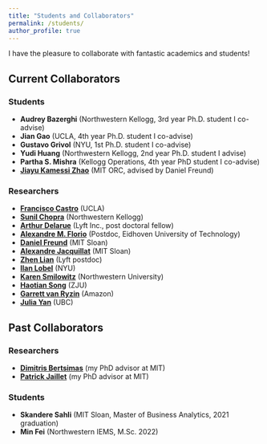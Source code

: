 ```yaml
---
title: "Students and Collaborators"
permalink: /students/
author_profile: true
---
```


I have the pleasure to collaborate with fantastic academics and students!

## Current Collaborators

### Students
- **Audrey Bazerghi** (Northwestern Kellogg, 3rd year Ph.D. student I co-advise)
- **Jian Gao** (UCLA, 4th year Ph.D. student I co-advise)
- **Gustavo Grivol** (NYU, 1st Ph.D. student I co-advise)
- **Yudi Huang** (Northwestern Kellogg, 2nd year Ph.D. student I advise) 
- **Partha S. Mishra** (Kellogg Operations, 4th year PhD student I co-advise)
- **[Jiayu Kamessi Zhao](https://kamessizhao.github.io/)** (MIT ORC, advised by Daniel Freund)


### Researchers
- **[Francisco Castro](https://fcocastro.github.io/)** (UCLA)
- **[Sunil Chopra](https://www.kellogg.northwestern.edu/faculty/directory/chopra_sunil.aspx)** (Northwestern Kellogg)
- **[Arthur Delarue](https://adelarue.github.io/)** (Lyft Inc., post doctoral fellow)
- **[Alexandre M. Florio](https://research.tue.nl/en/persons/alexandre-m-florio/)** (Postdoc, Eidhoven University of Technology)
- **[Daniel Freund](https://mitsloan.mit.edu/faculty/directory/daniel-freund)** (MIT Sloan)
- **[Alexandre Jacquillat](https://mitsloan.mit.edu/faculty/directory/alexandre-jacquillat)** (MIT Sloan)
- **[Zhen Lian](https://www.zhenlian.me/)** (Lyft postdoc)
- **[Ilan Lobel](https://www.stern.nyu.edu/faculty/bio/ilan-lobel)** (NYU)
- **[Karen Smilowitz](http://users.iems.northwestern.edu/~smilo/)** (Northwestern University)
- **[Haotian Song](https://trevorhsong.github.io/)** (ZJU)
- **[Garrett van Ryzin](https://www.linkedin.com/in/garrett-van-ryzin-7084a1/)** (Amazon)
- **[Julia Yan](https://www.sauder.ubc.ca/people/julia-yan)** (UBC)

## Past Collaborators

### Researchers
- **[Dimitris Bertsimas](https://dbertsim.mit.edu/)** (my PhD advisor at MIT)
- **[Patrick Jaillet](http://web.mit.edu/jaillet/www/)** (my PhD advisor at MIT)

### Students
- **Skandere Sahli** (MIT Sloan, Master of Business Analytics, 2021 graduation)
- **Min Fei** (Northwestern IEMS, M.Sc. 2022)
